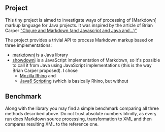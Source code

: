 Project
-----
This tiny project is aimed to investigate ways of processing of [Markdown] markup
language for Java projects. It was inspired by the article of Brian Carper
["Clojure and Markdown (and Javascript and Java and...)"][clojure-js]

The project provides a trivial API to process Markdown markup based on three
implementations:

  - [markdownj] is a Java library
  - [showdownj] is a JavaScript implementation of Markdown, so it's possible to call
it from Java using JavaScript implementations (this is the way Brian Carper proposed).
I chose
    - [Mozilla Rhino][rhino] and
    - [Java6 Scripting][java6] (which is basically Rhino, but without

   [clojure-js]: http://briancarper.net/blog/clojure-and-markdown-and-javascript-and-java-and
   [markdownj]: http://code.google.com/p/markdownj/ "MarkdownJ"
   [showdownj]: http://attacklab.net/showdown/
   [rhino]: http://www.mozilla.org/rhino/
   [java6]: http://java.sun.com/javase/6/docs/api/javax/script/package-summary.html

Benchmark
-----
Along with the library you may find a simple benchmark comparing all three methods
described above. Do not trust absolute numbers blindly, as every run does Markdown
source processing, transformation to XML and then compares resulting XML to the
reference one.
